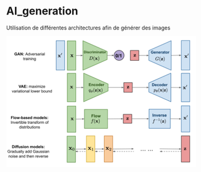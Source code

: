 # AI_generation

Utilisation de différentes architectures afin de générer des images

![image](img.png)
